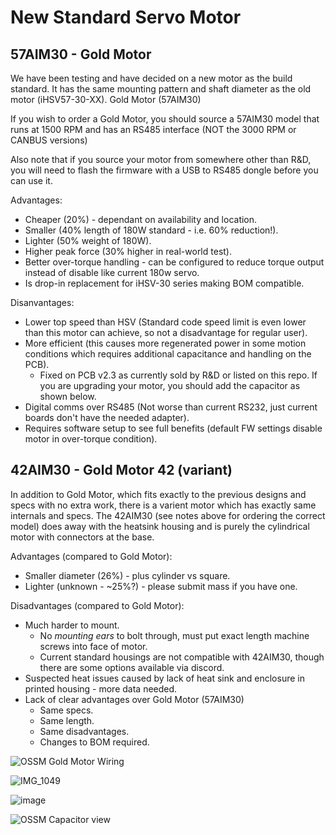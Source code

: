 # New Standard Servo Motor

## 57AIM30 - Gold Motor

We have been testing and have decided on a new motor as the build standard. It has the same mounting pattern and shaft diameter as the old motor (iHSV57-30-XX).
Gold Motor (57AIM30)

If you wish to order a Gold Motor, you should source a 57AIM30 model that runs at 1500 RPM and has an RS485 interface (NOT the 3000 RPM or CANBUS versions)

Also note that if you source your motor from somewhere other than R&D, you will need to flash the firmware with a USB to RS485 dongle before you can use it.

Advantages:

- Cheaper (20%) - dependant on availability and location.
- Smaller (40% length of 180W standard - i.e. 60% reduction!).
- Lighter (50% weight of 180W).
- Higher peak force (30% higher in real-world test).
- Better over-torque handling - can be configured to reduce torque output instead of disable like current 180w servo.
- Is drop-in replacement for iHSV-30 series making BOM compatible.

Disanvantages:

- Lower top speed than HSV (Standard code speed limit is even lower than this motor can achieve, so not a disadvantage for regular user).
- More efficient (this causes more regenerated power in some motion conditions which requires additional capacitance and handling on the PCB).
  - Fixed on PCB v2.3 as currently sold by R&D or listed on this repo. If you are upgrading your motor, you should add the capacitor as shown below.
- Digital comms over RS485 (Not worse than current RS232, just current boards don't have the needed adapter).
- Requires software setup to see full benefits (default FW settings disable motor in over-torque condition).

## 42AIM30 - Gold Motor 42 (variant)

In addition to Gold Motor, which fits exactly to the previous designs and specs with no extra work, there is a varient motor which has exactly same internals and specs.
The 42AIM30 (see notes above for ordering the correct model) does away with the heatsink housing and is purely the cylindrical motor with connectors at the base.

Advantages (compared to Gold Motor):

- Smaller diameter (26%) - plus cylinder vs square.
- Lighter (unknown - ~25%?) - please submit mass if you have one.

Disadvantages (compared to Gold Motor):

- Much harder to mount.
  - No _mounting ears_ to bolt through, must put exact length machine screws into face of motor.
  - Current standard housings are not compatible with 42AIM30, though there are some options available via discord.
- Suspected heat issues caused by lack of heat sink and enclosure in printed housing - more data needed.
- Lack of clear advantages over Gold Motor (57AIM30)
  - Same specs.
  - Same length.
  - Same disadvantages.
  - Changes to BOM required.

![OSSM Gold Motor Wiring](https://github.com/KinkyMakers/OSSM-hardware/assets/12459679/10072632-6e04-495e-b95d-b963d1662924)

![IMG_1049](https://github.com/KinkyMakers/OSSM-hardware/assets/12459679/7bec39aa-364f-446a-8b29-4f9390e9d71e)

![image](https://github.com/KinkyMakers/OSSM-hardware/assets/12459679/37d83251-a305-4a17-a2c6-f16c2b8f5547)

![OSSM Capacitor view](https://github.com/KinkyMakers/OSSM-hardware/assets/12459679/edfe7a90-74a8-4c3e-a55a-6b22099aafb8)
